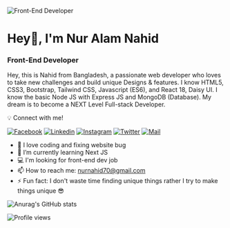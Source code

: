 ![Front-End Developer](https://i.ibb.co/RpTwpjs/Nur-Alam-Nahid.png)
# Hey👋, I'm Nur Alam Nahid
### Front-End Developer

Hey, this is Nahid from Bangladesh, a passionate web developer who loves to take new challenges and build unique Designs & features. I know HTML5, CSS3, Bootstrap, Tailwind CSS, Javascript (ES6), and React 18, Daisy UI. I know the basic Node JS with Express JS and MongoDB (Database). My dream is to become a NEXT Level Full-stack Developer.

💡 Connect with me!

[![Facebook](https://img.shields.io/badge/Facebook-1877F2?style=flat&logo=facebook&logoColor=white)]([https://facebook.com/kazi331](https://www.facebook.com/nurnahid939/))
[![Linkedin](https://img.shields.io/badge/LinkedIn-0077B5?style=flat&logo=linkedin&logoColor=white)](https://www.linkedin.com/in/devnahid1/)
[![Instagram ](https://img.shields.io/badge/Instagram-E4405F?style=flat&logo=instagram&logoColor=white)](https://www.instagram.com/devnahid1/)
[![Twitter ](https://img.shields.io/badge/Twitter-1DA1F2?style=flat&logo=twitter&logoColor=white)](https://twitter.com/devnahid1)
[![Mail ](https://img.shields.io/badge/Gmail-D14836?style=flat&logo=gmail&logoColor=white)](mailto:nurnahid70@gmail.com)
<!-- [![Discord ](https://img.shields.io/badge/Discord-7289DA?style=flat&logo=Discord&logoColor=white)](https://discord.com/kazi331) -->

- 👀 I love coding and fixing website bug 
- 🌱 I’m currently learning Next JS
- 💻 I'm looking for front-end dev job
- 📫 How to reach me: nurnahid70@gmail.com 
- ⚡ Fun fact: I don't waste time finding unique things rather I try to make things unique  😎 
  

![Anurag's GitHub stats](https://github-readme-stats.vercel.app/api?username=anuraghazra&show_icons=true&theme=radical)


![Profile views](https://gpvc.arturio.dev/nahid770)  
